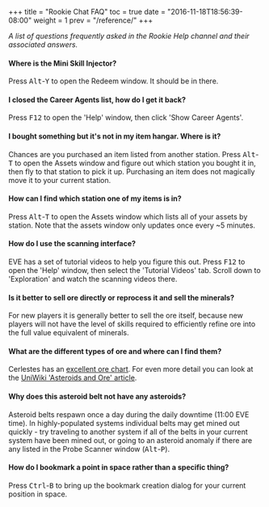 +++
title = "Rookie Chat FAQ"
toc = true
date = "2016-11-18T18:56:39-08:00"
weight = 1
prev = "/reference/"
+++

_A list of questions frequently asked in the Rookie Help channel
and their associated answers._

#### Where is the Mini Skill Injector?
Press <kbd>Alt</kbd>-<kbd>Y</kbd> to open the Redeem window. It should be in there.

#### I closed the Career Agents list, how do I get it back?
Press <kbd>F12</kbd> to open the 'Help' window, then click 'Show Career Agents'.

#### I bought something but it's not in my item hangar. Where is it?
Chances are you purchased an item listed from another station. Press
<kbd>Alt</kbd>-<kbd>T</kbd> to open the Assets window and figure out which station
you bought it in, then fly to that station to pick it up. Purchasing an item does
not magically move it to your current station.

#### How can I find which station one of my items is in?
Press <kbd>Alt</kbd>-<kbd>T</kbd> to open the Assets window which lists all of your assets
by station. Note that the assets window only updates once every ~5 minutes.

#### How do I use the scanning interface?
EVE has a set of tutorial videos to help you figure this out. Press <kbd>F12</kbd> to
open the 'Help' window, then select the 'Tutorial Videos' tab. Scroll down to 'Exploration'
and watch the scanning videos there.

#### Is it better to sell ore directly or reprocess it and sell the minerals?
For new players it is generally better to sell the ore itself, because new players
will not have the level of skills required to efficiently refine ore into the full
value equivalent of minerals.

#### What are the different types of ore and where can I find them?
Cerlestes has an [excellent ore chart](http://ore.cerlestes.de/#site:ore). For even
more detail you can look at the
[UniWiki 'Asteroids and Ore' article](http://wiki.eveuniversity.org/Asteroids_and_Ore).

#### Why does this asteroid belt not have any asteroids?
Asteroid belts respawn once a day during the daily downtime (11:00 EVE time). In
highly-populated systems individual belts may get mined out quickly - try traveling
to another system if all of the belts in your current system have been mined out,
or going to an asteroid anomaly if there are any listed in the Probe Scanner window
(<kbd>Alt</kbd>-<kbd>P</kbd>).

#### How do I bookmark a point in space rather than a specific thing?
Press <kbd>Ctrl</kbd>-<kbd>B</kbd> to bring up the bookmark creation dialog for your
current position in space.
